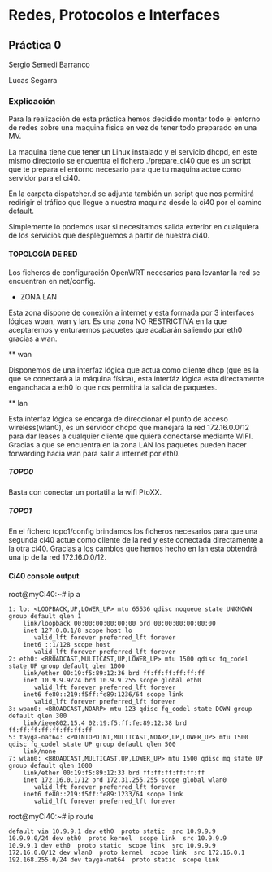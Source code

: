 # Redes, Protocolos e Interfaces
## Práctica 0

 Sergio Semedi Barranco

 Lucas Segarra

### Explicación

Para la realización de esta práctica hemos decidido montar todo el entorno de redes sobre una
maquina física en vez de tener todo preparado en una MV.

La maquina tiene que tener un Linux instalado y el servicio dhcpd, en este mismo directorio se
encuentra el fichero ./prepare_ci40 que es un script que te prepara el entorno necesario para
que tu maquina actue como servidor para el ci40.

En la carpeta dispatcher.d se adjunta también un script que nos permitirá redirigir el tráfico
que llegue a nuestra maquina desde la ci40 por el camino default.

Simplemente lo podemos usar si necesitamos salida exterior en cualquiera de los servicios que
despleguemos a partir de nuestra ci40.

#### TOPOLOGÍA DE RED

Los ficheros de configuración OpenWRT necesarios para levantar la red se encuentran en net/config.

* ZONA LAN

Esta zona dispone de conexión a internet y esta formada por 3 interfaces lógicas wpan, wan y
lan. Es una zona NO RESTRICTIVA en la que aceptaremos y enturaemos paquetes que acabarán
saliendo por eth0 gracias a wan.

** wan

Disponemos de una interfaz lógica que actua como cliente dhcp (que es la que se conectará
a la máquina física), esta interfáz lógica esta directamente enganchada a eth0 lo que nos
permitirá la salida de paquetes.

** lan

Esta interfaz lógica se encarga de direccionar el punto de acceso wireless(wlan0), es un servidor
dhcpd que manejará la red 172.16.0.0/12 para dar leases a cualquier cliente que quiera
conectarse mediante WIFI. Gracias a que se encuentra en la zona LAN los paquetes pueden
hacer forwarding hacia wan para salir a internet por eth0.


##### TOPO0

Basta con conectar un portatil a la wifi PtoXX.

##### TOPO1

En el fichero topo1/config brindamos los ficheros necesarios para que una segunda ci40
actue como cliente de la red y este conectada directamente a la otra ci40.
Gracias a los cambios que hemos hecho en lan esta obtendrá una ip de la red
172.16.0.0/12.



#### Ci40 console output

root@myCi40:~# ip a

    1: lo: <LOOPBACK,UP,LOWER_UP> mtu 65536 qdisc noqueue state UNKNOWN group default qlen 1
        link/loopback 00:00:00:00:00:00 brd 00:00:00:00:00:00
        inet 127.0.0.1/8 scope host lo
           valid_lft forever preferred_lft forever
        inet6 ::1/128 scope host 
           valid_lft forever preferred_lft forever
    2: eth0: <BROADCAST,MULTICAST,UP,LOWER_UP> mtu 1500 qdisc fq_codel state UP group default qlen 1000
        link/ether 00:19:f5:89:12:36 brd ff:ff:ff:ff:ff:ff
        inet 10.9.9.9/24 brd 10.9.9.255 scope global eth0
           valid_lft forever preferred_lft forever
        inet6 fe80::219:f5ff:fe89:1236/64 scope link 
           valid_lft forever preferred_lft forever
    3: wpan0: <BROADCAST,NOARP> mtu 123 qdisc fq_codel state DOWN group default qlen 300
        link/ieee802.15.4 02:19:f5:ff:fe:89:12:38 brd ff:ff:ff:ff:ff:ff:ff:ff
    5: tayga-nat64: <POINTOPOINT,MULTICAST,NOARP,UP,LOWER_UP> mtu 1500 qdisc fq_codel state UP group default qlen 500
        link/none 
    7: wlan0: <BROADCAST,MULTICAST,UP,LOWER_UP> mtu 1500 qdisc mq state UP group default qlen 1000
        link/ether 00:19:f5:89:12:33 brd ff:ff:ff:ff:ff:ff
        inet 172.16.0.1/12 brd 172.31.255.255 scope global wlan0
           valid_lft forever preferred_lft forever
        inet6 fe80::219:f5ff:fe89:1233/64 scope link 
           valid_lft forever preferred_lft forever

root@myCi40:~# ip route

    default via 10.9.9.1 dev eth0  proto static  src 10.9.9.9
    10.9.9.0/24 dev eth0  proto kernel  scope link  src 10.9.9.9
    10.9.9.1 dev eth0  proto static  scope link  src 10.9.9.9
    172.16.0.0/12 dev wlan0  proto kernel  scope link  src 172.16.0.1
    192.168.255.0/24 dev tayga-nat64  proto static  scope link
